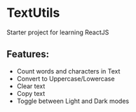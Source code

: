 # TextUtils

Starter project for learning ReactJS

## Features:

* Count words and characters in Text
* Convert to Uppercase/Lowercase
* Clear text
* Copy text
* Toggle between Light and Dark modes